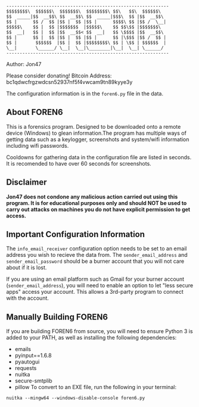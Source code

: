 
```
-------------------------------------------------------------
$$$$$$$$\  $$$$$$\  $$$$$$$\  $$$$$$$$\ $$\   $$\  $$$$$$\  
$$  _____|$$  __$$\ $$  __$$\ $$  _____|$$$\  $$ |$$  __$$\ 
$$ |      $$ /  $$ |$$ |  $$ |$$ |      $$$$\ $$ |$$ /  \__|
$$$$$\    $$ |  $$ |$$$$$$$  |$$$$$\    $$ $$\$$ |$$$$$$$\  
$$  __|   $$ |  $$ |$$  __$$< $$  __|   $$ \$$$$ |$$  __$$\ 
$$ |      $$ |  $$ |$$ |  $$ |$$ |      $$ |\$$$ |$$ /  $$ |        
$$ |       $$$$$$  |$$ |  $$ |$$$$$$$$\ $$ | \$$ | $$$$$$  |        
\__|       \______/ \__|  \__|\________|\__|  \__| \______/         
-------------------------------------------------------------
```

Author: Jon47

Please consider donating!
Bitcoin Address: bc1qdwcfrgzwdcsn52937nf5f4vwcam9tn89kyye3y

The configuration information is in 
the `foren6.py` file in the data.

## About FOREN6
This is a forensics program. Designed to be 
downloaded onto a remote device (Windows) 
to glean information.The program has multiple 
ways of getting data such as a keylogger, 
screenshots and system/wifi information including 
wifi passwords.

Cooldowns for gathering data in the configuration file are listed in seconds.
It is recomended to have over 60 seconds for screenshots.

## Disclaimer
**Jon47 does not condone any malicious action carried out 
using this program. It is for educational purposes only
and should NOT be used to carry out attacks on machines you 
do not have explicit permission to get access.**

## Important Configuration Information
The `info_email_receiver` configuration option needs to be set to an email address you wish to recieve the data from. The `sender_email_address` and
`sender_email_password` should be a burner account that you 
will not care about if it is lost. 

If you are using an email platform such as Gmail for your burner account (`sender_email_address`), you will need to enable an option to let "less secure apps" access your account. This allows a 3rd-party program to connect with the account.

## Manually Building FOREN6
If you are building FOREN6 from source, you will need to ensure Python 3 is added to your PATH, as well as installing the following dependencies:

- emails
- pyinput==1.6.8
- pyautogui
- requests
- nuitka
- secure-smtplib
- pillow 
To convert to an EXE file, run the following in your terminal:

`nuitka --mingw64 --windows-disable-console foren6.py`



